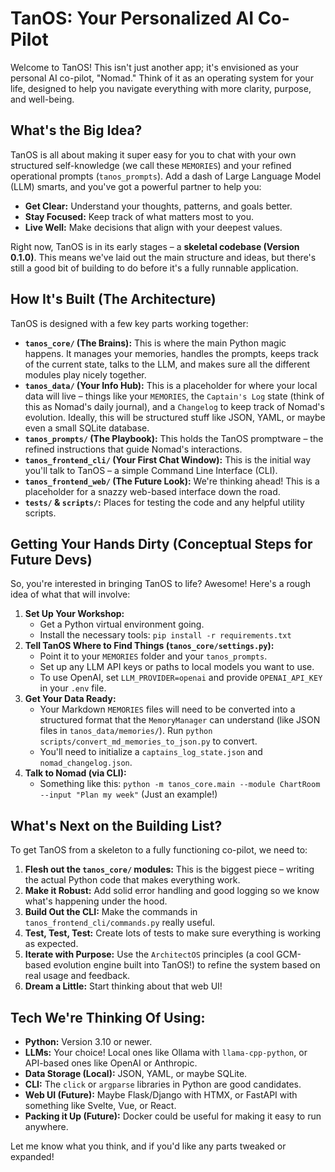 # TanOS: Your Personalized AI Co-Pilot

Welcome to TanOS! This isn't just another app; it's envisioned as your personal AI co-pilot, "Nomad." Think of it as an operating system for your life, designed to help you navigate everything with more clarity, purpose, and well-being.

## What's the Big Idea?

TanOS is all about making it super easy for you to chat with your own structured self-knowledge (we call these `MEMORIES`) and your refined operational prompts (`tanos_prompts`). Add a dash of Large Language Model (LLM) smarts, and you've got a powerful partner to help you:

* **Get Clear:** Understand your thoughts, patterns, and goals better.
* **Stay Focused:** Keep track of what matters most to you.
* **Live Well:** Make decisions that align with your deepest values.

Right now, TanOS is in its early stages – a **skeletal codebase (Version 0.1.0)**. This means we've laid out the main structure and ideas, but there's still a good bit of building to do before it's a fully runnable application.

## How It's Built (The Architecture)

TanOS is designed with a few key parts working together:

* **`tanos_core/` (The Brains):** This is where the main Python magic happens. It manages your memories, handles the prompts, keeps track of the current state, talks to the LLM, and makes sure all the different modules play nicely together.
* **`tanos_data/` (Your Info Hub):** This is a placeholder for where your local data will live – things like your `MEMORIES`, the `Captain's Log` state (think of this as Nomad's daily journal), and a `Changelog` to keep track of Nomad's evolution. Ideally, this will be structured stuff like JSON, YAML, or maybe even a small SQLite database.
* **`tanos_prompts/` (The Playbook):** This holds the TanOS promptware – the refined instructions that guide Nomad's interactions.
* **`tanos_frontend_cli/` (Your First Chat Window):** This is the initial way you'll talk to TanOS – a simple Command Line Interface (CLI).
* **`tanos_frontend_web/` (The Future Look):** We're thinking ahead! This is a placeholder for a snazzy web-based interface down the road.
* **`tests/` & `scripts/`:** Places for testing the code and any helpful utility scripts.

## Getting Your Hands Dirty (Conceptual Steps for Future Devs)

So, you're interested in bringing TanOS to life? Awesome! Here's a rough idea of what that will involve:

1.  **Set Up Your Workshop:**
    * Get a Python virtual environment going.
    * Install the necessary tools: `pip install -r requirements.txt`
2.  **Tell TanOS Where to Find Things (`tanos_core/settings.py`):**
    * Point it to your `MEMORIES` folder and your `tanos_prompts`.
    * Set up any LLM API keys or paths to local models you want to use.
    * To use OpenAI, set `LLM_PROVIDER=openai` and provide `OPENAI_API_KEY` in your `.env` file.
3.  **Get Your Data Ready:**
    * Your Markdown `MEMORIES` files will need to be converted into a structured format that the `MemoryManager` can understand (like JSON files in `tanos_data/memories/`). Run `python scripts/convert_md_memories_to_json.py` to convert.
    * You'll need to initialize a `captains_log_state.json` and `nomad_changelog.json`.
4.  **Talk to Nomad (via CLI):**
    * Something like this: `python -m tanos_core.main --module ChartRoom --input "Plan my week"` (Just an example!)

## What's Next on the Building List?

To get TanOS from a skeleton to a fully functioning co-pilot, we need to:

1.  **Flesh out the `tanos_core/` modules:** This is the biggest piece – writing the actual Python code that makes everything work.
2.  **Make it Robust:** Add solid error handling and good logging so we know what's happening under the hood.
3.  **Build Out the CLI:** Make the commands in `tanos_frontend_cli/commands.py` really useful.
4.  **Test, Test, Test:** Create lots of tests to make sure everything is working as expected.
5.  **Iterate with Purpose:** Use the `ArchitectOS` principles (a cool GCM-based evolution engine built into TanOS!) to refine the system based on real usage and feedback.
6.  **Dream a Little:** Start thinking about that web UI!

## Tech We're Thinking Of Using:

* **Python:** Version 3.10 or newer.
* **LLMs:** Your choice! Local ones like Ollama with `llama-cpp-python`, or API-based ones like OpenAI or Anthropic.
* **Data Storage (Local):** JSON, YAML, or maybe SQLite.
* **CLI:** The `click` or `argparse` libraries in Python are good candidates.
* **Web UI (Future):** Maybe Flask/Django with HTMX, or FastAPI with something like Svelte, Vue, or React.
* **Packing it Up (Future):** Docker could be useful for making it easy to run anywhere.

Let me know what you think, and if you'd like any parts tweaked or expanded!
